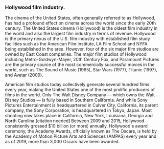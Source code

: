 ### Hollywood film industry.

The cinema of the United States, often generally referred to as Hollywood, has had a profound effect on cinema across the world since the early 20th century. The United States cinema (Hollywood) is the oldest film industry in the world and also the largest film industry in terms of revenue. Hollywood is the primary nexus of the U.S. film industry with established film study facilities such as the American Film Institute, LA Film School and NYFA being established in the area. However, four of the six major film studios are owned by East Coast companies. The major film studios of Hollywood including Metro-Goldwyn-Mayer, 20th Century Fox, and Paramount Pictures are the primary source of the most commercially successful movies in the world, such as The Sound of Music (1965), Star Wars (1977), Titanic (1997), and Avatar (2009).

American film studios today collectively generate several hundred films every year, making the United States one of the most prolific producers of films in the world. Only The Walt Disney Company — which owns the Walt Disney Studios — is fully based in Southern California. And while Sony Pictures Entertainment is headquartered in Culver City, California, its parent company, the Sony Corporation, is headquartered in Tokyo, Japan. Most shooting now takes place in California, New York, Louisiana, Georgia and North Carolina.[citation needed] Between 2009 and 2015, Hollywood consistently grossed $10 billion (or more) annually. Hollywood's award ceremony, the Academy Awards, officially known as The Oscars, is held by the Academy of Motion Picture Arts and Sciences (AMPAS) every year and as of 2019, more than 3,000 Oscars have been awarded.